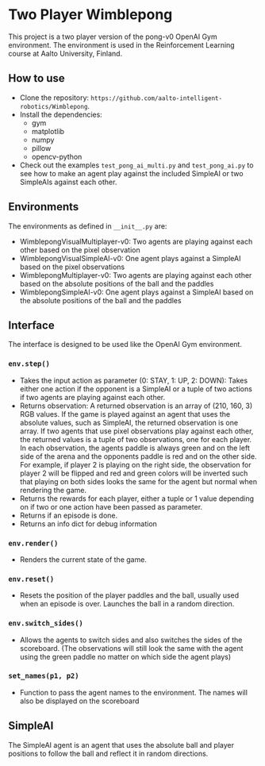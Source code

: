 # Two Player Wimblepong

This project is a two player version of the pong-v0 OpenAI Gym environment.
The environment is used in the Reinforcement Learning course at Aalto University,
Finland.

## How to use
- Clone the repository: `https://github.com/aalto-intelligent-robotics/Wimblepong`.
- Install the dependencies:
    - gym
    - matplotlib
    - numpy
    - pillow
    - opencv-python
- Check out the examples `test_pong_ai_multi.py` and `test_pong_ai.py` to see how
to make an agent play against the included SimpleAI or two SimpleAIs against each other.

## Environments
The environments as defined in `__init__.py` are:
- WimblepongVisualMultiplayer-v0: Two agents are playing against each other based on
the pixel observation
- WimblepongVisualSimpleAI-v0: One agent plays against a SimpleAI based on the pixel
observations
- WimblepongMultiplayer-v0: Two agents are playing against each other based on the
absolute positions of the ball and the paddles
- WimblepongSimpleAI-v0: One agent plays against a SimpleAI based on the absolute
positions of the ball and the paddles

## Interface
The interface is designed to be used like the OpenAI Gym environment.
### `env.step()`
- Takes the input action as parameter (0: STAY, 1: UP, 2: DOWN): Takes either one
action if the opponent is a SimpleAI or a tuple of two actions if two agents are
playing against each other.
- Returns observation: A returned observation is an array of (210, 160, 3) RGB values.
If the game is played against an agent that uses the absolute values, such as SimpleAI,
the returned observation is one array. If two agents that use pixel observations play
against each other, the returned values is a tuple of two observations, one for each player.
In each observation, the agents paddle is always green and on the left side of the arena and the
opponents paddle is red and on the other side. For example, if player 2 is
playing on the right side, the observation for player 2 will be flipped and
red and green colors will be inverted such that playing on both sides looks
the same for the agent but normal when rendering the game.
- Returns the rewards for each player, either a tuple or 1 value depending on if two
or one action have been passed as parameter.
- Returns if an episode is done.
- Returns an info dict for debug information
### `env.render()`
- Renders the current state of the game.
### `env.reset()`
- Resets the position of the player paddles and the ball, usually used when an
episode is over. Launches the ball in a random direction.
### `env.switch_sides()`
- Allows the agents to switch sides and also switches the sides of the scoreboard.
(The observations will still look the same with the agent using the green paddle no matter on which side the agent plays)
### `set_names(p1, p2)`
- Function to pass the agent names to the environment. The names will also be displayed
on the scoreboard

## SimpleAI
The SimpleAI agent is an agent that uses the absolute ball and player positions to
follow the ball and reflect it in random directions.

